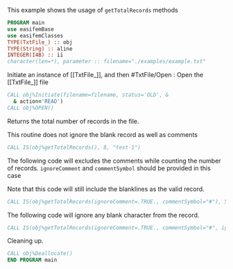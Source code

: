This example shows the usage of `getTotalRecords` methods

```fortran
PROGRAM main
use easifemBase
use easifemClasses
TYPE(TxtFile_) :: obj
TYPE(String) :: aline
INTEGER(I4B) :: ii
character(len=*), parameter :: filename="./examples/example.txt"
```

Initiate an instance of [[TxtFile_]], and then #TxtFile/Open : Open the [[TxtFile_]] file

```fortran
CALL obj%Initiate(filename=filename, status='OLD', &
  & action='READ')
CALL obj%OPEN()
```

Returns the total number of records in the file.

This routine does not ignore the blank record as well as comments

```fortran
CALL IS(obj%getTotalRecords(), 8, "test-1")
```

The following code will excludes the comments while counting the number of records. `ignoreComment` and `commentSymbol` should be provided in this case

Note that this code will still include the blanklines as the valid record.

```fortran
CALL IS(obj%getTotalRecords(ignoreComment=.TRUE., commentSymbol="#"), 5, "test-2" )
```

The following code will ignore any blank character from the record.

```fortran
CALL IS(obj%getTotalRecords(ignoreComment=.TRUE., commentSymbol="#", ignoreBlank=.TRUE.), 4, "test-3" )
```

Cleaning up.

```fortran
CALL obj%Deallocate()
END PROGRAM main
```
